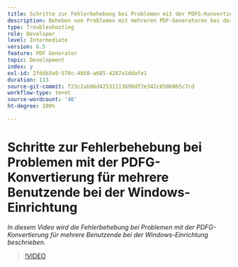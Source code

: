 ```yaml
---
title: Schritte zur Fehlerbehebung bei Problemen mit der PDFG-Konvertierung für mehrere Benutzende bei der Windows-Einrichtung
description: Beheben von Problemen mit mehreren PDF-Generatoren bei der Windows-Einrichtung.
type: Troubleshooting
role: Developer
level: Intermediate
version: 6.5
feature: PDF Generator
topic: Development
index: y
exl-id: 2fddb3a9-570c-4b50-a685-4287a1ddafe1
duration: 113
source-git-commit: f23c2ab86d42531113690df2e342c65060b5c7cd
workflow-type: tm+mt
source-wordcount: '46'
ht-degree: 100%

---
```


# Schritte zur Fehlerbehebung bei Problemen mit der PDFG-Konvertierung für mehrere Benutzende bei der Windows-Einrichtung

*In diesem Video wird die Fehlerbehebung bei Problemen mit der PDFG-Konvertierung für mehrere Benutzende bei der Windows-Einrichtung beschrieben.*

>[!VIDEO](https://video.tv.adobe.com/v/335550?quality=12&learn=on)
